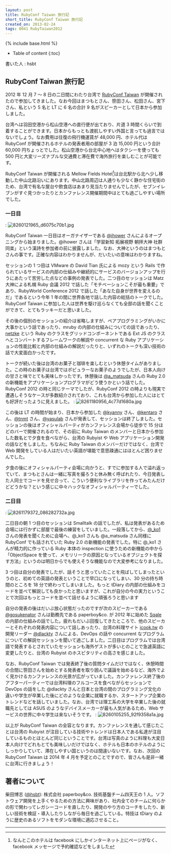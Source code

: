 ```yaml
---
layout: post
title: RubyConf Taiwan 旅行記
short_title: RubyConf Taiwan 旅行記
created_on: 2013-02-24
tags: 0041 RubyTaiwan2012
---
```

{% include base.html %}


* Table of content
{:toc}


書いた人 : hsbt

## RubyConf Taiwan 旅行記

2012 年 12 月 7 〜 8 日の二日間にわたり台湾で [RubyConf Taiwan](http://rubyconf.tw/2012/) が開催されたので参加してきました。なお今回はまつもとさん、笹田さん、松田さん、宮下さん、私という 5 名と LT に 6 名の合計 9 名がスピーカーとして日本から参加しました。

台湾ヘは羽田空港から松山空港への直行便が出ており、片道 3 時間くらいで到着することができます。日本からもっとも渡航しやすい外国と言っても過言ではないでしょう。なお費用は往復の飛行機運賃が 48,000 円、ホテル代は RubyConf が開催されるホテルの発表者用の部屋が 3 泊 15,000 円という合計 60,000 円ちょっとでした。松山空港から台北中心地へはタクシーを使っても 500 円と大変リーズナブルな交通費と滞在費で海外旅行を楽しむことが可能です。

RubyConf Taiwan が開催される Mellow Fields Hotel[^1]は台北駅から北へ少し移動した中山北路沿いにあります。中山北路周辺は人通りも少なく静かな住宅街のため、台湾で有名な屋台や飲食店はあまり見当たりませんでしたが、セブンイレブンがすぐ見つかったりとカンファレンス開催期間中はとても過ごしやすい場所でした。

### 一日目
: ![8260121965_d6075c70b1.jpg]({{base}}{{site.baseurl}}/images/0041-RubyTaiwan2012/8260121965_d6075c70b1.jpg)

RubyConf Taiwan 一日目はオーガナイザーである [@ihower](https://twitter.com/ihower) さんによるオープニングから始まりました。@ihower さんは「学習新知 拓展視野 朝拝大神 社群同楽」という漢詩を参加者の前に披露しました。なお、大神というのはまつもとさんの事です。正確な内容はわかりませんが、だいたいの意味はわかりますね。

セッションの 1 つ目は VMware の David Tian 氏による mozy という Rails で作られているサービスの内部の仕組みや継続的にサービスのバージョンアップを行うにあたって苦労した点などの事例の発表でした。二つ目のセッションは Matz 大神による札幌 Ruby 会議 2012 で話した「モチベーションこそが最も重要」であり、RubyWorld Conference 2012 で話した「あなた自身が世界を変えるのだ」であるという今年 1 年の間に世界各地で話した内容の総括のトークでした。RubyConf Taiwan に参加した人は世界を駆け巡らなくても全部の話を聞くことができて、とてもラッキーだと思いました。

その後の個別のセッションの紹介は省略しますが、ペアプログラミングがいかに大事かという話であったり、mruby の内部の仕組みについての話であったり、[netzke](http://netzke.org/) という Ruby のクラスをグリッドコンポーネントである Ext JS のクラスへとコンバートするフレームワークの解説や concurrent な Ruby アプリケーションの性能比較と内部の仕組みの解説だったりと、いずれのトークも深い技術の話で大変面白かったです。

トークが続いた後は台湾のお菓子と珈琲を楽しむという休憩タイムがありました。この時のお菓子は台湾ではポピュラーなお菓子のようでしたが、日本人向けの甘さと味でとても美味しかったです。休憩後は [@a_matsuda](https://twitter.com/a_matsuda) さんの Ruby 2.0 の新機能をアプリケーションプログラマがどう使うかという話でした。RubyConf 2012 の時と同じテーマでしたが、RubyConf 2012 の時よりも現実で遭遇しそうなケースが多数紹介されており、これも台湾から参加した人にはとても好評だったように見えました。
: ![8261180956_4c77d1680a.jpg]({{base}}{{site.baseurl}}/images/0041-RubyTaiwan2012/8261180956_4c77d1680a.jpg)

この後は LT の時間が始まり、日本から参加した [@kyanny](https://twitter.com/kyanny) さん、[@kentaro](https://twitter.com/kentaro) さん、[@tnmt](https://twitter.com/tnmt) さん、[@yasulab](https://twitter.com/yasulab) さんが発表して、セッションは終了しました。セッションの後はオフィシャルパーティがカンファレンス会場から徒歩で 15 分ほどのバーで開催されるので、その前に Ruby Taiwan のメンバーと日本から参加した数名とで夕食を食べながら、台湾の Rubyist や Web アプリケーション開発の話などをしました。ちなみに Ruby Taiwan のメンバーだけではなく、台湾で Web 開発をしている人はだいたい英語が堪能で意思疎通にはほとんど困りませんでした。

夕食の後にオフィシャルパーティ会場に向かうと、すでに参加する人で溢れ返っていて、まつもとさんは一緒に写真を撮ろうと休み無く呼ばれたり、今日発表した人同士でコードを見せ合って、こういう便利なライブラリを作ってみたんだけどどうかな？という感じに中々ハックなオフィシャルパーティーでした。

### 二日目
: ![8261179372_086282732a.jpg]({{base}}{{site.baseurl}}/images/0041-RubyTaiwan2012/8261179372_086282732a.jpg)

二日目の朝 1 つ目のセッションは Smalltalk の話でしたが、私は発表があるため会場には行かずに部屋で最後の練習をしていました。一段落してから、[@_ko1](https://twitter.com/_ko1) さんの発表を聞くために会場へ、@_ko1 さんも @a_matsuda さん同様に RubyConf でも話されていた Ruby 2.0 の新機能の発表でした。特に @_ko1 さんが精力的に作っている Ruby 本体の inspection に使うための新機能の中から「ObjectSpace を使って、メモリリークの原因となっているオブジェクトを探す方法」というのは明日からでも使えそうな機能なので大変参考になりました。

3 つ目は自分の発表でしたが、話そうと思っていたことを飛ばしてしまったというのと、初めての英語の発表ということで早口になってしまい、30 分の持ち時間のところを 18 分で終わってしまいました。もっと tDiary の内部の仕組みをコードを並べて解説しても良かったと思いますが、これが自分の今の実力ということで次回はもっとコードを並べて話せるように頑張ろうと思います

自分の発表の後はだいぶ放心状態だったのですが次のスピーカーである [@gosukenator](https://twitter.com/gosukenator) さんは勤務先である paperboy&amp;co. が 2012 年に始めた [Sqale](http://sqale.jp/) の内部の仕組みの話でした。疲れもだいぶ回復してきたところで、他のスピーカーとそれぞれの発表内容について話しあったり、台湾の料理サイト [icook.tw](http://icook.tw) の開発リーダー [@dlackty](https://twitter.com/dlackty) さんによる、DevOps の話や concurrent なプログラムについての解説セッションを聞いて過ごしました。二日目はプログラムでは台湾語で発表するとされていたセッションも海外ゲストが多いとのことで急遽英語に変更したりと、台湾の Rubyist のホスピタリティの高さを感じました。

なお、RubyConf Taiwan では発表終了後の質問タイムだけではなく、休憩時間の合間に笹田さんを始めとする発表者を取り囲んで議論を始めるなど、海外でよく見かけるカンファレンスの光景が広がっていました。カンファレンス終了後のアフターパーティーでは台湾料理のフルコースを食べながらセッションで DevOps の話をした @dlackty さんと日本と台湾の間のプログラミング文化の違いや学生が卒業した後にどのような企業に就職するか、スタートアップ企業のトレンドなどを話していました。なお、台湾では理工系の大学を卒業した後の就職先としては ASUS のようなデバイスメーカーが最も人気があるため、Web サービスの世界に中々学生は来ないそうです。
: ![8260105255_92f9358a1a.jpg]({{base}}{{site.baseurl}}/images/0041-RubyTaiwan2012/8260105255_92f9358a1a.jpg)

以上が RubyConf Taiwan の全容となります。カンファレンスを通して感じたことは台湾の Rubyist が注目している技術やトレンドは日本人である私達が注目しているものとほとんど同じということです。台湾は写真のように料理も大変日本人向けでどれもとても美味しいだけではなく、ホテルも日本のホテルのようにしっかりしていて、滞在しやすい国というのは間違いないです。なお、次回の RubyConf Taiwan は 2014 年 4 月を予定とのことですので、皆さんも是非一緒に台湾に行きましょう！

## 著者について

柴田博志 ([@hsbt](https://twitter.com/hsbt)): 株式会社 paperboy&amp;co. 技術基盤チーム四天王の 1 人。ソフトウェア開発を上手くやるための方法に興味があり、社内全てのチームに何らかの形で関わってレガシーコードを直したり、開発のやり方のコーチをしたり、新しい技術を検証・導入したりしながら毎日を過ごしている。特技は tDiary のように歴史のあるソフトをモダンな環境に適応させること。

----

[^1]: なんとこのホテルは facebook にしかインターネット上にページがなく、facebook メッセージで予約確認などをしました
